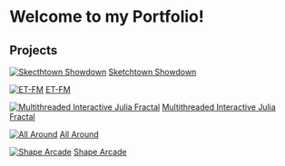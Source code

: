 # Welcome to my Portfolio!

## Projects
[![Skecthtown Showdown](http://twood27897.github.io/assets/sketchtownthumbnail.png)](https://twood27897.github.io/pages/sketchtown-showdown.html)
[Sketchtown Showdown](https://twood27897.github.io/pages/sketchtown-showdown.html)<br>

[![ET-FM](http://twood27897.github.io/assets/etfmthumbnail.png)](https://twood27897.github.io/pages/et-fm.html)
[ET-FM](https://twood27897.github.io/pages/et-fm.html)<br>

[![Multithreaded Interactive Julia Fractal](http://twood27897.github.io/assets/fractalthumbnail.png)](https://twood27897.github.io/pages/multithreaded-julia.html)
[Multithreaded Interactive Julia Fractal](https://twood27897.github.io/pages/multithreaded-julia.html)<br>

[![All Around](http://twood27897.github.io/assets/allaroundthumbnail.png)](https://twood27897.github.io/pages/all-around.html)
[All Around](https://twood27897.github.io/pages/all-around.html)<br>

[![Shape Arcade](http://twood27897.github.io/assets/shapearcadethumbnail.png)](https://twood27897.github.io/pages/shape-arcade.html)
[Shape Arcade](https://twood27897.github.io/pages/shape-arcade.html)<br>
